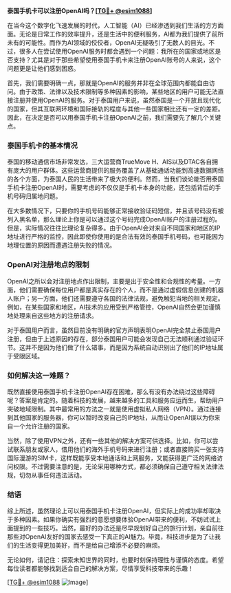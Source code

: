 **泰国手机卡可以注册OpenAI吗？[[TG💪+ @esim1088](https://t.me/s/esim1088)]**

在当今这个数字化飞速发展的时代，人工智能（AI）已经渗透到我们生活的方方面面。无论是日常工作的效率提升，还是生活中的便利服务，AI都为我们提供了前所未有的可能性。而作为AI领域的佼佼者，OpenAI无疑吸引了无数人的目光。不过，很多人在尝试使用OpenAI服务时都会遇到一个问题：我所在的国家或地区是否支持？尤其是对于那些希望使用泰国手机卡来注册OpenAI账号的人来说，这个问题更是让他们感到困惑。

首先，我们需要明确一点，那就是OpenAI的服务并非在全球范围内都能自由访问。由于政策、法律以及技术限制等多种因素的影响，某些地区的用户可能无法直接注册并使用OpenAI的服务。对于泰国用户来说，虽然泰国是一个开放且现代化的国家，但其互联网环境和国际接轨的程度与其他一些国家相比还有一定的差距。因此，在决定是否可以用泰国手机卡注册OpenAI之前，我们需要先了解几个关键点。

### 泰国手机卡的基本情况

泰国的移动通信市场非常发达，三大运营商TrueMove H、AIS以及DTAC各自拥有庞大的用户群体。这些运营商提供的服务覆盖了从基础通话功能到高速数据网络的各个方面，为泰国人民的生活带来了极大的便利。然而，当我们谈论能否用泰国手机卡注册OpenAI时，需要考虑的不仅仅是手机卡本身的功能，还包括背后的手机号码归属地问题。

在大多数情况下，只要你的手机号码能够正常接收验证码短信，并且该号码没有被列入黑名单，那么理论上你是可以通过这个号码完成OpenAI账户的注册过程的。但是，实际情况往往比理论复杂得多。由于OpenAI会对来自不同国家和地区的IP地址进行严格的监控，因此即使你使用的是合法有效的泰国手机号码，也可能因为地理位置的原因而遭遇注册失败的情况。

### OpenAI对注册地点的限制

OpenAI之所以会对注册地点作出限制，主要是出于安全性和合规性的考量。一方面，他们需要确保每位用户都是真实存在的个人，而不是通过虚假信息创建的机器人账户；另一方面，他们还需要遵守各国的法律法规，避免触犯当地的相关规定。例如，在某些国家和地区，AI技术的应用受到严格管控，OpenAI自然会更加谨慎地处理来自这些地方的注册请求。

对于泰国用户而言，虽然目前没有明确的官方声明表明OpenAI完全禁止泰国用户注册，但由于上述原因的存在，部分泰国用户可能会发现自己无法顺利通过验证环节。这并不是因为他们做了什么错事，而是因为系统自动识别出了他们的IP地址属于受限区域。

### 如何解决这一难题？

既然直接使用泰国手机卡注册OpenAI存在困难，那么有没有办法绕过这些障碍呢？答案是肯定的。随着科技的发展，越来越多的工具和服务应运而生，帮助用户突破地域限制。其中最常用的方法之一就是使用虚拟私人网络（VPN）。通过连接到其他国家的服务器，你可以暂时改变自己的IP地址，从而让OpenAI误以为你来自一个允许注册的国家。

当然，除了使用VPN之外，还有一些其他的解决方案可供选择。比如，你可以尝试联系朋友或家人，借用他们的海外手机号码来进行注册；或者直接购买一张支持国际漫游的SIM卡，这样既能享受本地通话和上网服务，又能获得更广泛的网络访问权限。不过需要注意的是，无论采用哪种方式，都必须确保自己遵守相关法律法规，切勿从事任何违法活动。

### 结语

综上所述，虽然理论上可以用泰国手机卡注册OpenAI，但实际上的成功率却取决于多种因素。如果你确实有强烈的意愿想要体验OpenAI带来的便利，不妨试试上面提到的一些技巧。当然，最好的办法还是尽早规划好自己的旅行计划，亲自前往那些对OpenAI友好的国家去感受一下真正的AI魅力。毕竟，科技进步是为了让我们的生活变得更加美好，而不是给自己增添不必要的麻烦。

无论如何，请记住：探索未知世界的同时，也要时刻保持理性与谨慎的态度。希望每位读者都能够找到适合自己的解决方案，尽情享受科技带来的乐趣！

[[TG💪+ @esim1088](https://t.me/s/esim1088) ![Image](https://i.postimg.cc/4NQfJmqS/Snipaste-2025-05-13-00-14-12.png)]